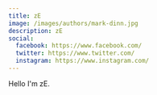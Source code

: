 ```yaml
---
title: zE
image: /images/authors/mark-dinn.jpg
description: zE
social:
  facebook: https://www.facebook.com/
  twitter: https://www.twitter.com/
  instagram: https://www.instagram.com/
---
```


Hello I'm zE.
